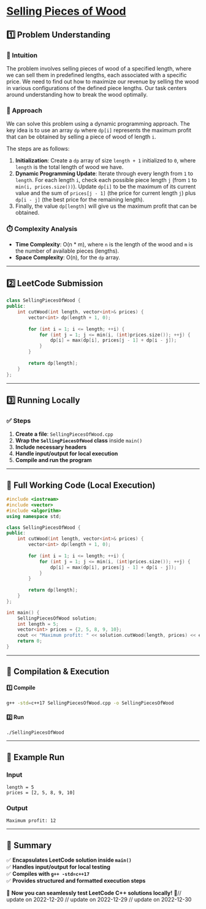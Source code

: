 # **[Selling Pieces of Wood](https://leetcode.com/problems/selling-pieces-of-wood/description/)**  

## **1️⃣ Problem Understanding**  
### **📌 Intuition**  
The problem involves selling pieces of wood of a specified length, where we can sell them in predefined lengths, each associated with a specific price. We need to find out how to maximize our revenue by selling the wood in various configurations of the defined piece lengths. Our task centers around understanding how to break the wood optimally. 

### **🚀 Approach**  
We can solve this problem using a dynamic programming approach. The key idea is to use an array `dp` where `dp[i]` represents the maximum profit that can be obtained by selling a piece of wood of length `i`.

The steps are as follows:

1. **Initialization**: Create a `dp` array of size `length + 1` initialized to `0`, where `length` is the total length of wood we have.
2. **Dynamic Programming Update**: Iterate through every length from `1` to `length`. For each length `i`, check each possible piece length `j` (from `1` to `min(i, prices.size())`). Update `dp[i]` to be the maximum of its current value and the sum of `prices[j - 1]` (the price for current length `j`) plus `dp[i - j]` (the best price for the remaining length).
3. Finally, the value `dp[length]` will give us the maximum profit that can be obtained.

### **⏱️ Complexity Analysis**  
- **Time Complexity**: O(n * m), where `n` is the length of the wood and `m` is the number of available pieces (lengths).
- **Space Complexity**: O(n), for the `dp` array.

---  

## **2️⃣ LeetCode Submission**  
```cpp
class SellingPiecesOfWood {
public:
    int cutWood(int length, vector<int>& prices) {
        vector<int> dp(length + 1, 0);
        
        for (int i = 1; i <= length; ++i) {
            for (int j = 1; j <= min(i, (int)prices.size()); ++j) {
                dp[i] = max(dp[i], prices[j - 1] + dp[i - j]);
            }
        }
        
        return dp[length];
    }
};  
```  

---  

## **3️⃣ Running Locally**  
### **✅ Steps**  
1. **Create a file**: `SellingPiecesOfWood.cpp`  
2. **Wrap the `SellingPiecesOfWood` class** inside `main()`  
3. **Include necessary headers**  
4. **Handle input/output for local execution**  
5. **Compile and run the program**  

---  

## **📝 Full Working Code (Local Execution)**  
```cpp
#include <iostream>
#include <vector>
#include <algorithm>
using namespace std;

class SellingPiecesOfWood {
public:
    int cutWood(int length, vector<int>& prices) {
        vector<int> dp(length + 1, 0);
        
        for (int i = 1; i <= length; ++i) {
            for (int j = 1; j <= min(i, (int)prices.size()); ++j) {
                dp[i] = max(dp[i], prices[j - 1] + dp[i - j]);
            }
        }
        
        return dp[length];
    }
};

int main() {
    SellingPiecesOfWood solution;
    int length = 5;
    vector<int> prices = {2, 5, 8, 9, 10};
    cout << "Maximum profit: " << solution.cutWood(length, prices) << endl; // Example test case
    return 0;
}  
```  

---  

## **🔧 Compilation & Execution**  
#### **1️⃣ Compile**  
```bash
g++ -std=c++17 SellingPiecesOfWood.cpp -o SellingPiecesOfWood
```  

#### **2️⃣ Run**  
```bash
./SellingPiecesOfWood
```  

---  

## **🎯 Example Run**  
### **Input**  
```
length = 5
prices = [2, 5, 8, 9, 10]
```  
### **Output**  
```
Maximum profit: 12
```  

---  

## **📌 Summary**  
✅ **Encapsulates LeetCode solution inside `main()`**  
✅ **Handles input/output for local testing**  
✅ **Compiles with `g++ -std=c++17`**  
✅ **Provides structured and formatted execution steps**  

🚀 **Now you can seamlessly test LeetCode C++ solutions locally!** 🚀// update on 2022-12-20
// update on 2022-12-29
// update on 2022-12-30
